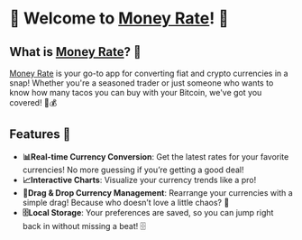 # 🎉 Welcome to [Money Rate](https://moneyrate.lol)! 💸

## What is [Money Rate](https://moneyrate.lol)? 🤔

[Money Rate](https://moneyrate.lol) is your go-to app for converting fiat and crypto currencies in a snap! Whether you're a seasoned trader or just someone who wants to know how many tacos you can buy with your Bitcoin, we've got you covered! 🌮💰

## Features 🚀

- **📊Real-time Currency Conversion**: Get the latest rates for your favorite currencies! No more guessing if you’re getting a good deal! 
- **📈Interactive Charts**: Visualize your currency trends like a pro! 
- **🎢Drag & Drop Currency Management**: Rearrange your currencies with a simple drag! Because who doesn’t love a little chaos? 🎢
- **🗄️Local Storage**: Your preferences are saved, so you can jump right back in without missing a beat! 🗄️
